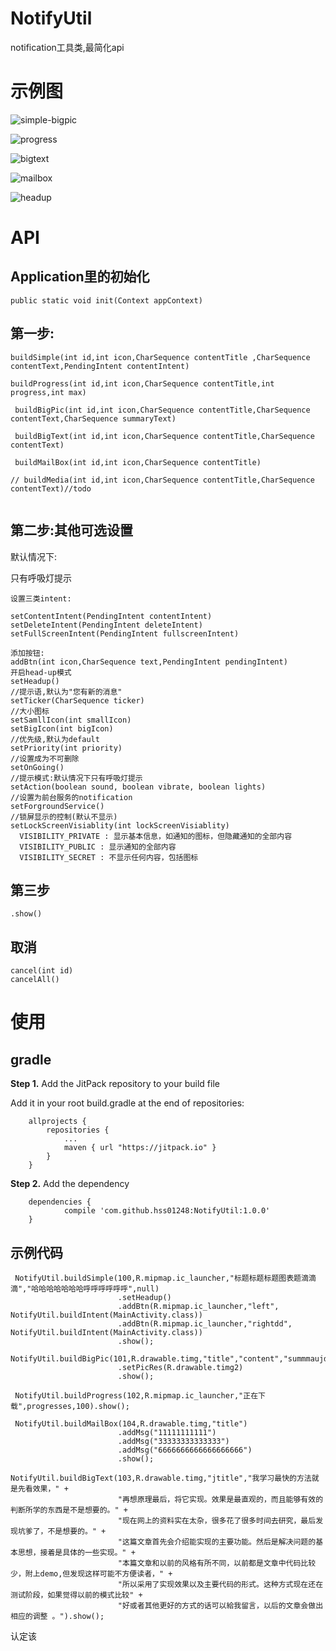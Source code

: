 # NotifyUtil

notification工具类,最简化api

# 示例图



 ![simple-bigpic](image/simple-bigpic.jpg)



 ![progress](image/progress.jpg)



 ![bigtext](image/bigtext.jpg)



 ![mailbox](image/mailbox.jpg)



 ![headup](image/headup.jpg)

# API

## Application里的初始化

```
public static void init(Context appContext)
```



## 第一步:

```
buildSimple(int id,int icon,CharSequence contentTitle ,CharSequence contentText,PendingIntent contentIntent)
  
buildProgress(int id,int icon,CharSequence contentTitle,int progress,int max)
 
 buildBigPic(int id,int icon,CharSequence contentTitle,CharSequence contentText,CharSequence summaryText)
 
 buildBigText(int id,int icon,CharSequence contentTitle,CharSequence contentText)
 
 buildMailBox(int id,int icon,CharSequence contentTitle)
 
// buildMedia(int id,int icon,CharSequence contentTitle,CharSequence contentText)//todo 
  
```

## 第二步:其他可选设置

默认情况下:

只有呼吸灯提示



```
设置三类intent:

setContentIntent(PendingIntent contentIntent)
setDeleteIntent(PendingIntent deleteIntent)
setFullScreenIntent(PendingIntent fullscreenIntent)

添加按钮:
addBtn(int icon,CharSequence text,PendingIntent pendingIntent)
开启head-up模式
setHeadup()
//提示语,默认为"您有新的消息"
setTicker(CharSequence ticker)
//大小图标
setSamllIcon(int smallIcon)
setBigIcon(int bigIcon)
//优先级,默认为default
setPriority(int priority)
//设置成为不可删除
setOnGoing()
//提示模式:默认情况下只有呼吸灯提示
setAction(boolean sound, boolean vibrate, boolean lights)
//设置为前台服务的notification
setForgroundService() 
//锁屏显示的控制(默认不显示)
setLockScreenVisiablity(int lockScreenVisiablity)
  VISIBILITY_PRIVATE : 显示基本信息，如通知的图标，但隐藏通知的全部内容 
  VISIBILITY_PUBLIC : 显示通知的全部内容 
  VISIBILITY_SECRET : 不显示任何内容，包括图标
```

## 第三步

```
.show()
```



 ## 取消

```
cancel(int id)
cancelAll()
```

# 使用

## gradle

**Step 1.** Add the JitPack repository to your build file

Add it in your root build.gradle at the end of repositories:

```
    allprojects {
        repositories {
            ...
            maven { url "https://jitpack.io" }
        }
    }
```

**Step 2.** Add the dependency

```
    dependencies {
            compile 'com.github.hss01248:NotifyUtil:1.0.0'
    }
```



## 示例代码

```
 NotifyUtil.buildSimple(100,R.mipmap.ic_launcher,"标题标题标题图表题滴滴滴","哈哈哈哈哈哈哈呼呼呼呼呼呼",null)
                        .setHeadup()
                        .addBtn(R.mipmap.ic_launcher,"left", NotifyUtil.buildIntent(MainActivity.class))
                        .addBtn(R.mipmap.ic_launcher,"rightdd", NotifyUtil.buildIntent(MainActivity.class))
                        .show();
        
NotifyUtil.buildBigPic(101,R.drawable.timg,"title","content","summmaujds")
                        .setPicRes(R.drawable.timg2)
                        .show();
                        
 NotifyUtil.buildProgress(102,R.mipmap.ic_launcher,"正在下载",progresses,100).show();
 
 NotifyUtil.buildMailBox(104,R.drawable.timg,"title")
                        .addMsg("11111111111")
                        .addMsg("33333333333333")
                        .addMsg("6666666666666666666")
                        .show();

NotifyUtil.buildBigText(103,R.drawable.timg,"jtitle","我学习最快的方法就是先看效果，" +
                        "再想原理最后，将它实现。效果是最直观的，而且能够有效的判断所学的东西是不是想要的。" +
                        "现在网上的资料实在太杂，很多花了很多时间去研究，最后发现坑爹了，不是想要的。" +
                        "这篇文章首先会介绍能实现的主要功能。然后是解决问题的基本思想，接着是具体的一些实现。" +
                        "本篇文章和以前的风格有所不同，以前都是文章中代码比较少，附上demo,但发现这样可能不方便读者，" +
                        "所以采用了实现效果以及主要代码的形式。这种方式现在还在测试阶段，如果觉得以前的模式比较" +
                        "好或者其他更好的方式的话可以給我留言，以后的文章会做出相应的调整 。").show();
```


认定该